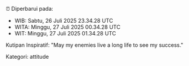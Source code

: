 ⏰ Diperbarui pada:
- WIB: Sabtu, 26 Juli 2025 23.34.28 UTC
- WITA: Minggu, 27 Juli 2025 00.34.28 UTC
- WIT: Minggu, 27 Juli 2025 01.34.28 UTC

Kutipan Inspiratif:
"May my enemies live a long life to see my success."


Kategori: attitude

